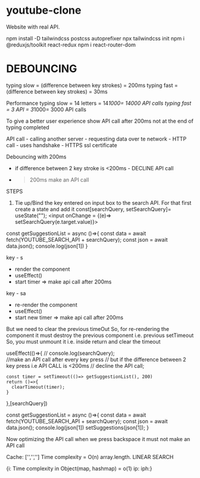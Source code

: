 # youtube-clone
 Website with real API.

npm install -D tailwindcss postcss autoprefixer
npx tailwindcss init
npm i @reduxjs/toolkit react-redux
npm i react-router-dom

# DEBOUNCING
 typing slow = (difference between key strokes) = 200ms
 typing fast = (difference between key strokes) = 30ms

 Performance
 typing slow = 14 letters = 14*1000= 14000 API calls
 typing fast = 3 API = 3*1000= 3000 API calls

To give a better user experience show API call after 200ms not at the end of typing completed

API call - calling another server - requesting data over te network - HTTP call - uses handshake - HTTPS ssl certificate

Debouncing with 200ms
- if difference between 2 key stroke is <200ms - DECLINE API call
- >200ms make an API call

STEPS
1. Tie up/Bind  the key entered on input box to the search API.
For that first create a state and add it 
  const[searchQuery, setSearchQuery]= useState("");
  <input onChange = {(e)=> setSearchQuery(e.target.value)}>

  const getSuggestionList = async ()=>{
    const data = await fetch(YOUTUBE_SEARCH_API + searchQuery);
    const json = await data.json();
    console.log(json[1])
  }

  key - s
  - render the component
  - useEffect()
  - start timer => make api call after 200ms

  key - sa
  - re-render the component
  - useEffect()
  - start new timer => make api call after 200ms

  But we need to clear the previous timeOut
  So, for re-rendering the component it must destroy the previous component i.e. previous setTimeout
  So, you must unmount it i.e. inside return and clear the timeout 

  useEffect(()=>{
    // console.log(searchQuery);    
    //make an API call after every key press
    // but if the difference between 2 key press i.e API CALL is <200ms
    // decline the API call;

    const timer = setTimeout(()=> getSuggestionList(), 200)
    return ()=>{
      clearTimeout(timer);
    }
  },[searchQuery])

  const getSuggestionList = async ()=>{
    const data = await fetch(YOUTUBE_SEARCH_API + searchQuery);
    const json = await data.json();
    console.log(json[1])
    setSuggestions(json[1]);
  }

  Now optimizing the API call when we press backspace it must not make an API call

  
Cache:
['','',''] Time complexity = O(n) array.length. LINEAR SEARCH


{i:       Time complexity in Object(map, hashmap) = o(1)
  ip:
  iph:}
